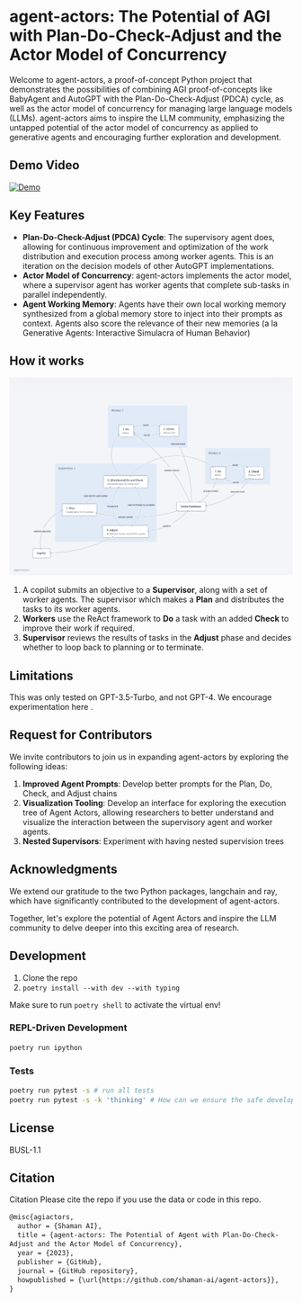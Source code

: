 # agent-actors: The Potential of AGI with Plan-Do-Check-Adjust and the Actor Model of Concurrency

Welcome to agent-actors, a proof-of-concept Python project that demonstrates the possibilities of combining AGI proof-of-concepts like BabyAgent and AutoGPT with the Plan-Do-Check-Adjust (PDCA) cycle, as well as the actor model of concurrency for managing large language models (LLMs). agent-actors aims to inspire the LLM community, emphasizing the untapped potential of the actor model of concurrency as applied to generative agents and encouraging further exploration and development.

## Demo Video
[![Demo](https://img.youtube.com/vi/XiHiOfYOAmc/0.jpg)](https://www.youtube.com/watch?v=XiHiOfYOAmc)

## Key Features

* **Plan-Do-Check-Adjust (PDCA) Cycle**: The supervisory agent does, allowing for continuous improvement and optimization of the work distribution and execution process among worker agents. This is an iteration on the decision models of other AutoGPT implementations.
* **Actor Model of Concurrency**: agent-actors implements the actor model, where a supervisor agent has worker agents that complete sub-tasks in parallel independently.
* **Agent Working Memory**: Agents have their own local working memory synthesized from a global memory store to inject into their prompts as context. Agents also score the relevance of their new memories (a la Generative Agents: Interactive Simulacra of Human Behavior)

## How it works

![agent-actors flow](./diagram.png)

1. A copilot submits an objective to a **Supervisor**, along with a set of worker agents. The supervisor which makes a **Plan** and distributes the tasks to its worker agents.
2. **Workers** use the ReAct framework to **Do** a task with an added **Check** to improve their work if required.
3. **Supervisor** reviews the results of tasks in the **Adjust** phase and decides whether to loop back to planning or to terminate.

## Limitations

This was only tested on GPT-3.5-Turbo, and not GPT-4. We encourage experimentation here .

## Request for Contributors

We invite contributors to join us in expanding agent-actors by exploring the following ideas:

1. **Improved Agent Prompts**: Develop better prompts for the Plan, Do, Check, and Adjust chains
2. **Visualization Tooling**: Develop an interface for exploring the execution tree of Agent Actors, allowing researchers to better understand and visualize the interaction between the supervisory agent and worker agents.
3. **Nested Supervisors**: Experiment with having nested supervision trees

## Acknowledgments

We extend our gratitude to the two Python packages, langchain and ray, which have significantly contributed to the development of agent-actors.

Together, let's explore the potential of Agent Actors and inspire the LLM community to delve deeper into this exciting area of research.

## Development

1. Clone the repo
2. `poetry install --with dev --with typing`

Make sure to run `poetry shell` to activate the virtual env!

### REPL-Driven Development

```bash
poetry run ipython
```

### Tests

```bash
poetry run pytest -s # run all tests
poetry run pytest -s -k 'thinking' # How can we ensure the safe development of Agent?
```

## License

BUSL-1.1

## Citation

Citation
Please cite the repo if you use the data or code in this repo.

```
@misc{agiactors,
  author = {Shaman AI},
  title = {agent-actors: The Potential of Agent with Plan-Do-Check-Adjust and the Actor Model of Concurrency},
  year = {2023},
  publisher = {GitHub},
  journal = {GitHub repository},
  howpublished = {\url{https://github.com/shaman-ai/agent-actors}},
}
```
